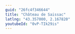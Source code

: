 ```yaml
---
guid: "26fc4f346644"
title: "Château de Saissac"
latlng: "43.357000, 2.167820"
youtubeId: "0vP-TIk29is" 
---
```

